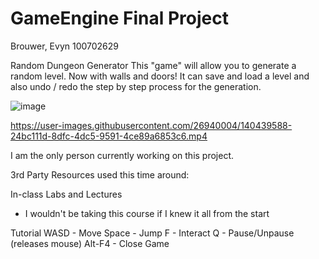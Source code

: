 # GameEngine Final Project


Brouwer, Evyn 100702629


Random Dungeon Generator
This "game" will allow you to generate a random level. 
Now with walls and doors!
It can save and load a level and also undo / redo the step by step process for the generation.

![image](https://user-images.githubusercontent.com/26940004/140439567-b8ba9b08-d7eb-4e6c-b8c3-e1fee26260e1.png)





https://user-images.githubusercontent.com/26940004/140439588-24bc111d-8dfc-4dc5-9591-4ce89a6853c6.mp4



I am the only person currently working on this project.

3rd Party Resources used this time around:

In-class Labs and Lectures
- I wouldn't be taking this course if I knew it all from the start
 


Tutorial
WASD - Move
Space - Jump
F - Interact
Q - Pause/Unpause (releases mouse)
Alt-F4 - Close Game
